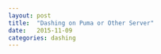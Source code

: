 ```yaml
---
layout: post
title:  "Dashing on Puma or Other Server"
date:   2015-11-09
categories: dashing
---
```

